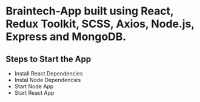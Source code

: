 # Braintech-App built using React, Redux Toolkit, SCSS, Axios, Node.js, Express and MongoDB.

## Steps to Start the App

- Install React Dependencies
- Instal Node Dependencies
- Start Node App
- Start React App
